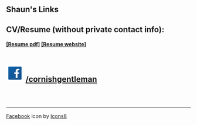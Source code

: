 ## Shaun's Links
 CV/Resume (without private contact info):
<Br> <h4>
[[Resume pdf]](https://stf.rodeo/resume.pdf) [[Resume website]](https://resume.stf.rodeo)
<Br>
<Br>
---
![Facebook Icon](Resources/icons8-facebook-48.png "Facebook icon")
[/cornishgentleman](https://www.facebook.com/cornishgentleman)
---




<Br></br>
*** 

<a target="_blank" href="https://icons8.com/icon/yGcWL8copNNQ/facebook">Facebook</a> icon by <a target="_blank" href="https://icons8.com">Icons8</a>
